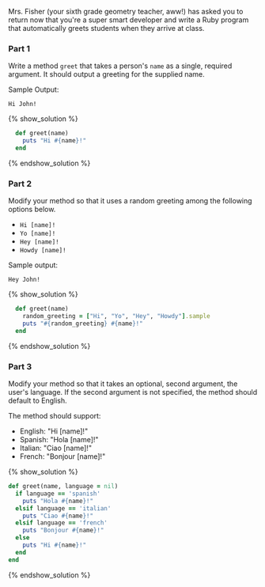 Mrs. Fisher (your sixth grade geometry teacher, aww!) has asked you to return now that you're a super smart developer and write a Ruby program that
automatically greets students when they arrive at class.

### Part 1

Write a method `greet` that takes a person's `name` as a single, required argument. It should output a greeting for the supplied name.

Sample Output:

```no-highlight
Hi John!
```

{% show_solution %}
```ruby
  def greet(name)
    puts "Hi #{name}!"
  end
```
{% endshow_solution %}

### Part 2

Modify your method so that it uses a random greeting among the following options below.

* `Hi [name]!`
* `Yo [name]!`
* `Hey [name]!`
* `Howdy [name]!`

Sample output:

```no-highlight
Hey John!
```

{% show_solution %}
```ruby
  def greet(name)
    random_greeting = ["Hi", "Yo", "Hey", "Howdy"].sample
    puts "#{random_greeting} #{name}!"
  end
```
{% endshow_solution %}

### Part 3

Modify your method so that it takes an optional, second argument, the user's language.
If the second argument is not specified, the method should default to English.

The method should support:

* English: "Hi [name]!"
* Spanish: "Hola [name]!"
* Italian: "Ciao [name]!"
* French: "Bonjour [name]!"

{% show_solution %}
```ruby
def greet(name, language = nil)
  if language == 'spanish'
    puts "Hola #{name}!"
  elsif language == 'italian'
    puts "Ciao #{name}!"
  elsif language == 'french'
    puts "Bonjour #{name}!"
  else
    puts "Hi #{name}!"
  end
end
```
{% endshow_solution %}

